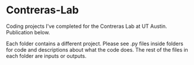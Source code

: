 # Contreras-Lab
Coding projects I've completed for the Contreras Lab at UT Austin. Publication below.

Each folder contains a different project.
Please see .py files inside folders for code and descriptions about what the code does.
The rest of the files in each folder are inputs or outputs.
